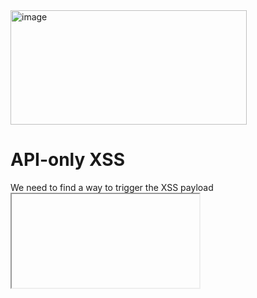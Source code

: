 <img width="378" height="183" alt="image" src="https://github.com/user-attachments/assets/c9ace83e-e7f4-4f2a-8398-7f128f9332ba" />

# API-only XSS
We need to find a way to trigger the XSS payload <iframe src="javascript:alert(`xss`)"> without using the UI

This meant that we need to find a way to make the website read something(our javascript payload) without using the UI

For example, when I go to the scoreboard page, the system should do a GET request to the server so that it can display the scoreboard, 
with this, I can potentially do a PUT request so that one of the system parameters get changed to the payload.

<img width="1600" height="848" alt="image" src="https://github.com/user-attachments/assets/2d17f7e0-9bc4-488c-a2c4-e730fe2d01f2" /><br/><br/><br/>

# Scoreboard
Here I recognize the request to the scoreboard, but no responses, maybe I should try to request just `api/Challenges`

<img width="900" height="600" alt="image" src="https://github.com/user-attachments/assets/e566cbd7-a319-485d-a596-c1175b0778ab" /><br/><br/>

*Yes, the server responds with all the challenge information.
Now, since I want to try and change the name of challenge 1 for example, I'll request the first challenge and change the parameters*

Following the original request format, I changed the request as such:

<img width="900" height="550" alt="image" src="https://github.com/user-attachments/assets/44570549-2af7-4297-82e8-32859fa1d346" />

********************************
#  


Then I tried to add a parameter at the bottom to change the name to the payload 

<img width="900" height="600" alt="image" src="https://github.com/user-attachments/assets/abe83623-2c3c-4d69-94a5-efd8812f65ed" />

no luck, but its to be expected since it is a get request after all

Then I realised this could get quite **messy** as all the contents are stored looks like a JSON of JSONs and the content was huge so I decided to look for other means of exploitation.


# Products
Next, I found the products request when adding a product to the basket

<img width="1211" height="713" alt="image" src="https://github.com/user-attachments/assets/464f936e-5abe-4d76-9a60-ef14b2f7aafd" />

Looking at the structure, I can see that each product is stored in their own file, this is perfect as I can just replace the some of the contents with my own malicious payload.

Here, I went for the first product ID.

<img width="1207" height="658" alt="image" src="https://github.com/user-attachments/assets/2582cc1e-fbb1-403e-9e4a-0dde538495f0" />

Now all I did was change the request header to PUT, add the content type(application/json), and added the payload to the "description" section.
This is to change the value of the Descrption section of the product to our own payload.

*Note that we need to escape the double quotes in the middle so that it doesn cause any errors

<img width="1209" height="615" alt="image" src="https://github.com/user-attachments/assets/21898cd2-d972-429d-b361-b3c9b99f2123" />

After this, JuisceShop should detect the XSS and complete the challenge.
